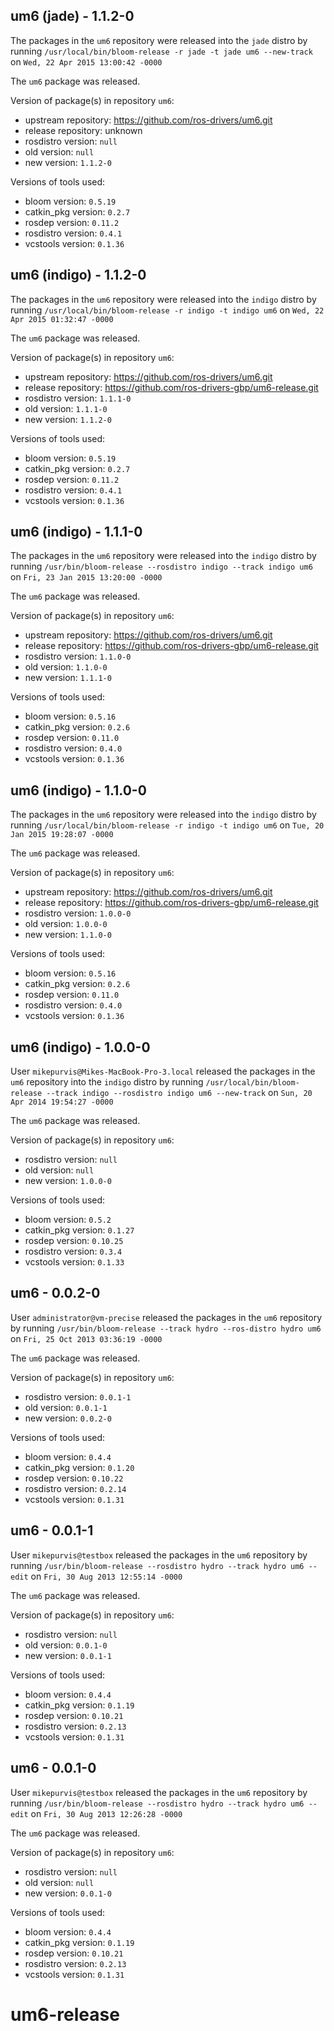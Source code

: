 ## um6 (jade) - 1.1.2-0

The packages in the `um6` repository were released into the `jade` distro by running `/usr/local/bin/bloom-release -r jade -t jade um6 --new-track` on `Wed, 22 Apr 2015 13:00:42 -0000`

The `um6` package was released.

Version of package(s) in repository `um6`:
- upstream repository: https://github.com/ros-drivers/um6.git
- release repository: unknown
- rosdistro version: `null`
- old version: `null`
- new version: `1.1.2-0`

Versions of tools used:
- bloom version: `0.5.19`
- catkin_pkg version: `0.2.7`
- rosdep version: `0.11.2`
- rosdistro version: `0.4.1`
- vcstools version: `0.1.36`


## um6 (indigo) - 1.1.2-0

The packages in the `um6` repository were released into the `indigo` distro by running `/usr/local/bin/bloom-release -r indigo -t indigo um6` on `Wed, 22 Apr 2015 01:32:47 -0000`

The `um6` package was released.

Version of package(s) in repository `um6`:
- upstream repository: https://github.com/ros-drivers/um6.git
- release repository: https://github.com/ros-drivers-gbp/um6-release.git
- rosdistro version: `1.1.1-0`
- old version: `1.1.1-0`
- new version: `1.1.2-0`

Versions of tools used:
- bloom version: `0.5.19`
- catkin_pkg version: `0.2.7`
- rosdep version: `0.11.2`
- rosdistro version: `0.4.1`
- vcstools version: `0.1.36`


## um6 (indigo) - 1.1.1-0

The packages in the `um6` repository were released into the `indigo` distro by running `/usr/bin/bloom-release --rosdistro indigo --track indigo um6` on `Fri, 23 Jan 2015 13:20:00 -0000`

The `um6` package was released.

Version of package(s) in repository `um6`:
- upstream repository: https://github.com/ros-drivers/um6.git
- release repository: https://github.com/ros-drivers-gbp/um6-release.git
- rosdistro version: `1.1.0-0`
- old version: `1.1.0-0`
- new version: `1.1.1-0`

Versions of tools used:
- bloom version: `0.5.16`
- catkin_pkg version: `0.2.6`
- rosdep version: `0.11.0`
- rosdistro version: `0.4.0`
- vcstools version: `0.1.36`


## um6 (indigo) - 1.1.0-0

The packages in the `um6` repository were released into the `indigo` distro by running `/usr/local/bin/bloom-release -r indigo -t indigo um6` on `Tue, 20 Jan 2015 19:28:07 -0000`

The `um6` package was released.

Version of package(s) in repository `um6`:
- upstream repository: https://github.com/ros-drivers/um6.git
- release repository: https://github.com/ros-drivers-gbp/um6-release.git
- rosdistro version: `1.0.0-0`
- old version: `1.0.0-0`
- new version: `1.1.0-0`

Versions of tools used:
- bloom version: `0.5.16`
- catkin_pkg version: `0.2.6`
- rosdep version: `0.11.0`
- rosdistro version: `0.4.0`
- vcstools version: `0.1.36`


## um6 (indigo) - 1.0.0-0

User `mikepurvis@Mikes-MacBook-Pro-3.local` released the packages in the `um6` repository into the `indigo` distro by running `/usr/local/bin/bloom-release --track indigo --rosdistro indigo um6 --new-track` on `Sun, 20 Apr 2014 19:54:27 -0000`

The `um6` package was released.

Version of package(s) in repository `um6`:
- rosdistro version: `null`
- old version: `null`
- new version: `1.0.0-0`

Versions of tools used:
- bloom version: `0.5.2`
- catkin_pkg version: `0.1.27`
- rosdep version: `0.10.25`
- rosdistro version: `0.3.4`
- vcstools version: `0.1.33`


## um6 - 0.0.2-0

User `administrator@vm-precise` released the packages in the `um6` repository by running `/usr/bin/bloom-release --track hydro --ros-distro hydro um6` on `Fri, 25 Oct 2013 03:36:19 -0000`

The `um6` package was released.

Version of package(s) in repository `um6`:
- rosdistro version: `0.0.1-1`
- old version: `0.0.1-1`
- new version: `0.0.2-0`

Versions of tools used:
- bloom version: `0.4.4`
- catkin_pkg version: `0.1.20`
- rosdep version: `0.10.22`
- rosdistro version: `0.2.14`
- vcstools version: `0.1.31`


## um6 - 0.0.1-1

User `mikepurvis@testbox` released the packages in the `um6` repository by running `/usr/bin/bloom-release --rosdistro hydro --track hydro um6 --edit` on `Fri, 30 Aug 2013 12:55:14 -0000`

The `um6` package was released.

Version of package(s) in repository `um6`:
- rosdistro version: `null`
- old version: `0.0.1-0`
- new version: `0.0.1-1`

Versions of tools used:
- bloom version: `0.4.4`
- catkin_pkg version: `0.1.19`
- rosdep version: `0.10.21`
- rosdistro version: `0.2.13`
- vcstools version: `0.1.31`


## um6 - 0.0.1-0

User `mikepurvis@testbox` released the packages in the `um6` repository by running `/usr/bin/bloom-release --rosdistro hydro --track hydro um6 --edit` on `Fri, 30 Aug 2013 12:26:28 -0000`

The `um6` package was released.

Version of package(s) in repository `um6`:
- rosdistro version: `null`
- old version: `null`
- new version: `0.0.1-0`

Versions of tools used:
- bloom version: `0.4.4`
- catkin_pkg version: `0.1.19`
- rosdep version: `0.10.21`
- rosdistro version: `0.2.13`
- vcstools version: `0.1.31`


um6-release
===========
